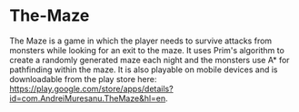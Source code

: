 # The-Maze
The Maze is a game in which the player needs to survive attacks from monsters while looking for an exit to the maze. It uses Prim's algorithm to create a randomly generated maze each night and the monsters use A* for pathfinding within the maze. It is also playable on mobile devices and is downloadable from the play store here: https://play.google.com/store/apps/details?id=com.AndreiMuresanu.TheMaze&hl=en.
